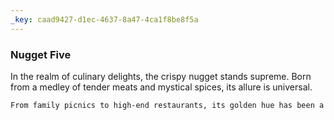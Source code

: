 ```yaml
---
_key: caad9427-d1ec-4637-8a47-4ca1f8be8f5a
---
```


### Nugget Five

In the realm of culinary delights, the crispy nugget stands supreme. Born from a medley of tender meats and mystical spices, its allure is universal.

```txt
From family picnics to high-end restaurants, its golden hue has been a symbol of gastronomic pleasure.
```
